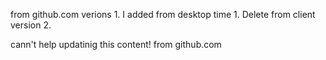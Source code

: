 from github.com verions 1.
I added from desktop time 1.
Delete from client version 2.

cann't help updatinig this content! from github.com
